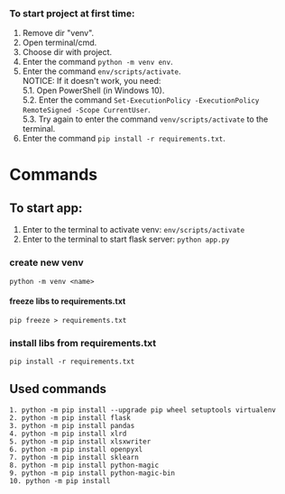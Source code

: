 ### To start project at first time:
1. Remove dir "venv".
2. Open terminal/cmd.
3. Choose dir with project.
4. Enter the command ```python -m venv env```.
5. Enter the command ```env/scripts/activate```.<br/>
    NOTICE: If it doesn't work, you need: <br/>
                5.1. Open PowerShell (in Windows 10).<br/>
                5.2. Enter the command ```Set-ExecutionPolicy -ExecutionPolicy RemoteSigned -Scope CurrentUser```.<br/>
                5.3. Try again to enter the command ```venv/scripts/activate``` to the terminal.<br/>
6. Enter the command ```pip install -r requirements.txt```.

# Commands
## To start app:
1. Enter to the terminal to activate venv: ```env/scripts/activate```
2. Enter to the terminal to start flask server: ```python app.py```

### create new venv
```python -m venv <name>```

#### freeze libs to requirements.txt
```pip freeze > requirements.txt```

### install libs from requirements.txt
```pip install -r requirements.txt```

## Used commands
```
1. python -m pip install --upgrade pip wheel setuptools virtualenv
2. python -m pip install flask
3. python -m pip install pandas
4. python -m pip install xlrd
5. python -m pip install xlsxwriter
6. python -m pip install openpyxl
7. python -m pip install sklearn
8. python -m pip install python-magic
9. python -m pip install python-magic-bin
10. python -m pip install
```
